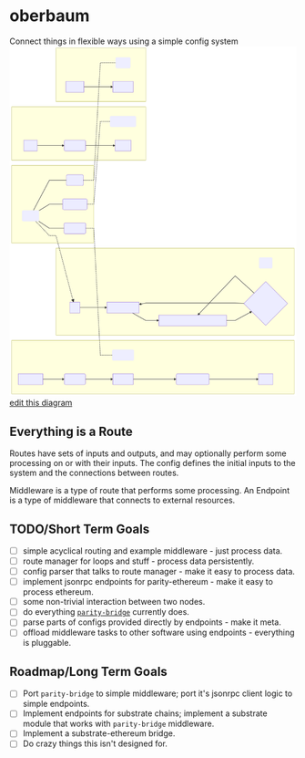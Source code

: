 # oberbaum
Connect things in flexible ways using a simple config system
<img src=design.svg>
[edit this diagram](https://mermaidjs.github.io/mermaid-live-editor/#/edit/eyJjb2RlIjoiXG5cbmdyYXBoIExSXG4gIHN1YmdyYXBoXG4gICBZKDxiPmNvcmU8L2I-KVxuIGluaXQgLS0-IFpbXCJxdWVyeSBlbmRwb2ludHNcIl1cbiBaIC0tPiBaMVtyb3V0ZSBvdXRwdXQgYW5kIGV4ZWN1dGUgbWlkZGxld2FyZV0gXG5aMSAtLT4gWjJ7bmV3IHF1ZXJ5IHJlcXVpcmVkfVxuWjIgLS0geWVzIC0tPiBaXG5aMiAtLSBubyAtLT4gWjEgXG5cbiAgZW5kXG4gIHN1YmdyYXBoXG4gICBYKDxiPmNvbmZpZzwvYj4pIC0uLT4gaW5pdFxuICAgQShlbmRwb2ludHMpXG4gICBCKG1pZGRsZXdhcmUpXG4gICBDKHJvdXRpbmcpXG4gICBYIC0tLSBBXG4gICBYIC0tLSBCXG4gICBYIC0tLSBDXG4gIGVuZFxuICBzdWJncmFwaFxuIEEyKDxiPmVuZHBvaW50PC9iPilcbnBhcmFtZXRlcnMgLS0-IEQxKGVuY29kZXI_KVxuRDEgLS0-IHRyYW5zcG9ydFxudHJhbnNwb3J0IC0tPiBEMlxuIEQyKFwicGFyc2VyL2RlY29kZXI_XCIpIC0tPiByZXN1bHRcbiAgZW5kXG4gIHN1YmdyYXBoXG5CMig8Yj5taWRkbGV3YXJlPC9iPilcbmlucHV0IC0tPiBEMyh0cmFuc2Zvcm0pXG5EMyAtLT4gb3V0cHV0XG4gIGVuZFxuICBzdWJncmFwaFxuQzIoPGI-cm91dGU8L2I-KVxuRDRbXCJpbnB1dChzKVwiXSAtLT5cbkQ1W1wib3V0cHV0KHMpXCJdXG4gIGVuZFxuY2xhc3NEZWYgbGFiZWwgZmlsbDojZWVmLCBzdHJva2U6I2VlZlxuY2xhc3MgQTIsQjIsQzIsWCxZIGxhYmVsXG5BIC0uLSBBMlxuQiAtLi0gQjJcbkMgLS4tIEMyXG4iLCJtZXJtYWlkIjp7InRoZW1lIjoiZGVmYXVsdCJ9fQ)

## Everything is a Route
Routes have sets of inputs and outputs, and may optionally perform some processing on or with their inputs.
The config defines the initial inputs to the system and the connections between routes.

Middleware is a type of route that performs some processing.
An Endpoint is a type of middleware that connects to external resources.

## TODO/Short Term Goals
 * [ ] simple acyclical routing and example middleware - just process data.
 * [ ] route manager for loops and stuff - process data persistently.
 * [ ] config parser that talks to route manager - make it easy to process data.
 * [ ] implement jsonrpc endpoints for parity-ethereum - make it easy to process ethereum.
 * [ ] some non-trivial interaction between two nodes.
 * [ ] do everything [`parity-bridge`](https://github.com/paritytech/parity-bridge) currently does.
 * [ ] parse parts of configs provided directly by endpoints - make it meta.
 * [ ] offload middleware tasks to other software using endpoints - everything is pluggable.

## Roadmap/Long Term Goals
 * [ ] Port `parity-bridge` to simple middleware; port it's jsonrpc client logic to simple endpoints.
 * [ ] Implement endpoints for substrate chains; implement a substrate module that works with `parity-bridge` middleware.
 * [ ] Implement a substrate-ethereum bridge.
 * [ ] Do crazy things this isn't designed for.

